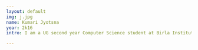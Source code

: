```yaml
---
layout: default
img: j.jpg
name: Kumari Jyotsna
year: 2k16
intro: I am a UG second year Computer Science student at Birla Institute of Technology,Mesra . My area of interests include machine learning and web develpoment.

---
```



